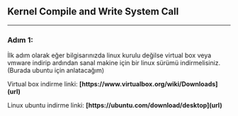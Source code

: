## Kernel Compile and Write System Call   
_____________________
<h3>
  Adım 1:
</h3>
<p>
  İlk adım olarak eğer bilgisarınızda linux kurulu değilse virtual box veya vmware indirip ardından sanal makine için bir linux sürümü indirmelisiniz.(Burada ubuntu için anlatacağım)  
</p> 
<p>
Virtual box indirme linki:  
<b>
  [https://www.virtualbox.org/wiki/Downloads](url)
</b>  
</p>
<p>
Linux ubuntu indirme linki:  
  <b>
    [https://ubuntu.com/download/desktop](url)  
  </b>
  
</p>  
